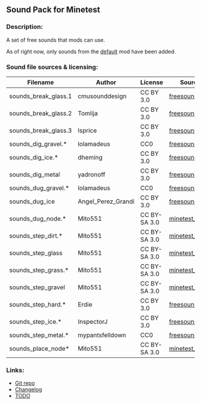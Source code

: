 ## Sound Pack for Minetest

### Description:

A set of free sounds that mods can use.

As of right now, only sounds from the [default][] mod have been added.

### Sound file sources & licensing:

| Filename             | Author             | License      | Source                     |
| -------------------- | ------------------ | ------------ | -------------------------- |
| sounds_break_glass.1 | cmusounddesign     | CC BY 3.0    | [freesound.org][fs.71947]  |
| sounds_break_glass.2 | Tomlija            | CC BY 3.0    | [freesound.org][fs.97669]  |
| sounds_break_glass.3 | lsprice            | CC BY 3.0    | [freesound.org][fs.88808]  |
| sounds_dig_gravel.*  | lolamadeus         | CC0          | [freesound.org][fs.179341] |
| sounds_dig_ice.*     | dheming            | CC BY 3.0    | [freesound.org][fs.268023] |
| sounds_dig_metal     | yadronoff          | CC BY 3.0    | [freesound.org][fs.320397] |
| sounds_dug_gravel.*  | lolamadeus         | CC0          | [freesound.org][fs.179341] |
| sounds_dug_ice       | Angel_Perez_Grandi | CC BY 3.0    | [freesound.org][fs.49190]  |
| sounds_dug_node.*    | Mito551            | CC BY-SA 3.0 | [minetest_game][default]   |
| sounds_step_dirt.*   | Mito551            | CC BY-SA 3.0 | [minetest_game][default]   |
| sounds_step_glass    | Mito551            | CC BY-SA 3.0 | [minetest_game][default]   |
| sounds_step_grass.*  | Mito551            | CC BY-SA 3.0 | [minetest_game][default]   |
| sounds_step_gravel   | Mito551            | CC BY-SA 3.0 | [minetest_game][default]   |
| sounds_step_hard.*   | Erdie              | CC BY 3.0    | [freesound.org][fs.41579]  |
| sounds_step_ice.*    | InspectorJ         | CC BY 3.0    | [freesound.org][fs.416967] |
| sounds_step_metal.*  | mypantsfelldown    | CC0          | [freesound.org][fs.398937] |
| sounds_place_node*   | Mito551            | CC BY-SA 3.0 | [minetest_game][default]   |

### Links:

- [Git repo](https://github.com/AntumMT/mod-sounds)
- [Changelog](changelog.txt)
- [TODO](TODO.txt)


[default]: https://github.com/minetest/minetest_game/tree/master/mods/default
[fs.41579]: https://freesound.org/people/Erdie/sounds/41579
[fs.49190]: https://freesound.org/people/Angel_Perez_Grandi/sounds/49190
[fs.71947]: https://freesound.org/people/cmusounddesign/sounds/71947
[fs.88808]: https://www.freesound.org/people/lsprice/sounds/88808
[fs.97669]: https://www.freesound.org/people/Tomlija/sounds/97669
[fs.179341]: https://freesound.org/people/lolamadeus/sounds/179341
[fs.268023]: https://freesound.org/people/dheming/sounds/268023
[fs.320397]: https://www.freesound.org/people/yadronoff/sounds/320397
[fs.398937]: https://freesound.org/people/mypantsfelldown/sounds/398937
[fs.416967]: https://freesound.org/people/InspectorJ/sounds/416967
